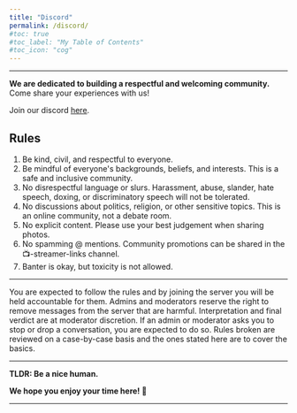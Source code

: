 ```yaml
---
title: "Discord"
permalink: /discord/
#toc: true
#toc_label: "My Table of Contents"
#toc_icon: "cog"
---
```

<hr color="#22ffcd">

**We are dedicated to building a respectful and welcoming community.** Come share your experiences with us!

Join our discord [here](https://discord.gg/methodgames). 

## **Rules**

1. Be kind, civil, and respectful to everyone.
2. Be mindful of everyone's backgrounds, beliefs, and interests. This is a safe and inclusive community.
3. No disrespectful language or slurs. Harassment, abuse, slander, hate speech, doxing, or discriminatory speech will not be tolerated.
4. No discussions about politics, religion, or other sensitive topics. This is an online community, not a debate room.
5. No explicit content. Please use your best judgement when sharing photos.
6. No spamming @ mentions. Community promotions can be shared in the 📺-streamer-links channel.
7. Banter is okay, but toxicity is not allowed.

<hr color="#22ffcd">

You are expected to follow the rules and by joining the server you will be held accountable for them. Admins and moderators reserve the right to remove messages from the server that are harmful. Interpretation and final verdict are at moderator discretion. If an admin or moderator asks you to stop or drop a conversation, you are expected to do so. Rules broken are reviewed on a case-by-case basis and the ones stated here are to cover the basics. 

<hr color="#dab3ff">

**TLDR: Be a nice human.**

**We hope you enjoy your time here! 💙**

<hr color="#dab3ff">
